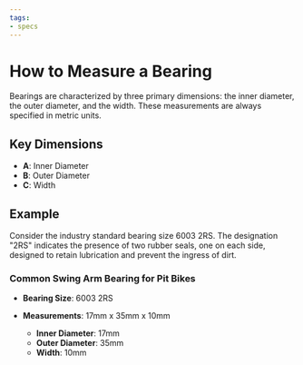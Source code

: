 ```yaml
---
tags:
- specs
---
```


# How to Measure a Bearing

Bearings are characterized by three primary dimensions: the inner diameter, the outer diameter, and the width. These measurements are always specified in metric units.

## Key Dimensions

- **A**: Inner Diameter
- **B**: Outer Diameter
- **C**: Width

## Example

Consider the industry standard bearing size 6003 2RS. The designation "2RS" indicates the presence of two rubber seals, one on each side, designed to retain lubrication and prevent the ingress of dirt.

### Common Swing Arm Bearing for Pit Bikes

- **Bearing Size**: 6003 2RS
- **Measurements**: 17mm x 35mm x 10mm

  - **Inner Diameter**: 17mm
  - **Outer Diameter**: 35mm
  - **Width**: 10mm
